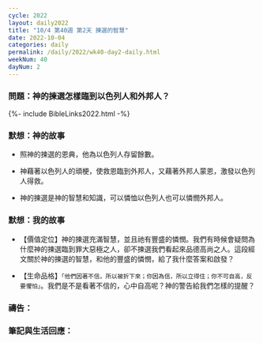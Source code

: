 ```yaml
---
cycle: 2022
layout: daily2022
title: "10/4 第40週 第2天 揀選的智慧"
date: 2022-10-04
categories: daily
permalink: /daily/2022/wk40-day2-daily.html
weekNum: 40
dayNum: 2
---
```


### 問題：神的揀選怎樣臨到以色列人和外邦人？

{%- include BibleLinks2022.html -%}

### 默想：神的故事 
+ 照神的揀選的恩典，他為以色列人存留餘數。

+ 神藉著以色列人的頑梗，使救恩臨到外邦人，又藉著外邦人蒙恩，激發以色列人得救。

+ 神的揀選是神的智慧和知識，可以憐恤以色列人也可以憐憫外邦人。

### 默想：我的故事
+ 【價值定位】神的揀選充滿智慧，並且祂有豐盛的憐憫。我們有時候會疑問為什麼神的揀選臨到罪大惡極之人，卻不揀選我們看起來品德高尚之人。這段經文關於神的揀選的智慧，和他的豐盛的憐憫，給了我什麼答案和啟發？

+ 【生命品格】`「他們因著不信，所以被折下來；你因為信，所以立得住；你不可自高，反要懼怕」`。我們是不是看著不信的，心中自高呢？神的警告給我們怎樣的提醒？

### 禱告：

### 筆記與生活回應：
